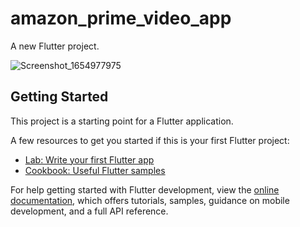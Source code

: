 # amazon_prime_video_app

A new Flutter project.

![Screenshot_1654977975](https://user-images.githubusercontent.com/80288908/173203725-7ad86861-7d08-4aff-8850-407e6ed0d35f.png)


## Getting Started

This project is a starting point for a Flutter application.

A few resources to get you started if this is your first Flutter project:

- [Lab: Write your first Flutter app](https://docs.flutter.dev/get-started/codelab)
- [Cookbook: Useful Flutter samples](https://docs.flutter.dev/cookbook)

For help getting started with Flutter development, view the
[online documentation](https://docs.flutter.dev/), which offers tutorials,
samples, guidance on mobile development, and a full API reference.
